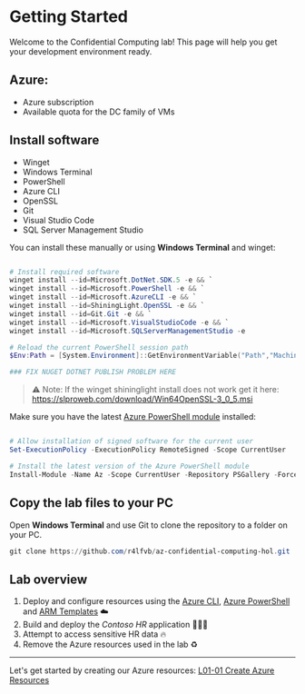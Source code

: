 ﻿# Getting Started

Welcome to the Confidential Computing lab! This page will help you get your development environment ready.

## Azure:

- Azure subscription
- Available quota for the DC family of VMs

## Install software

- Winget
- Windows Terminal
- PowerShell
- Azure CLI
- OpenSSL
- Git
- Visual Studio Code
- SQL Server Management Studio

You can install these manually or using **Windows Terminal** and winget:

```powershell

# Install required software
winget install --id=Microsoft.DotNet.SDK.5 -e && `
winget install --id=Microsoft.PowerShell -e && `
winget install --id=Microsoft.AzureCLI -e && `
winget install --id=ShiningLight.OpenSSL -e && `
winget install --id=Git.Git -e && `
winget install --id=Microsoft.VisualStudioCode -e && `
winget install --id=Microsoft.SQLServerManagementStudio -e

# Reload the current PowerShell session path
$Env:Path = [System.Environment]::GetEnvironmentVariable("Path","Machine")

### FIX NUGET DOTNET PUBLISH PROBLEM HERE

```
> ⚠️ Note: If the winget shininglight install does not work get it here: https://slproweb.com/download/Win64OpenSSL-3_0_5.msi

Make sure you have the latest [Azure PowerShell module](https://docs.microsoft.com/en-us/powershell/azure/new-azureps-module-az?view=azps-8.1.0) installed:

```powershell

# Allow installation of signed software for the current user
Set-ExecutionPolicy -ExecutionPolicy RemoteSigned -Scope CurrentUser

# Install the latest version of the Azure PowerShell module
Install-Module -Name Az -Scope CurrentUser -Repository PSGallery -Force -AllowClobber

```

## Copy the lab files to your PC

Open **Windows Terminal** and use Git to clone the repository to a folder on your PC.

```powershell
git clone https://github.com/r4lfvb/az-confidential-computing-hol.git
```

## Lab overview

1. Deploy and configure resources using the [Azure CLI](https://docs.microsoft.com/en-us/cli/azure/), [Azure PowerShell](https://docs.microsoft.com/en-us/powershell/azure/new-azureps-module-az?view=azps-8.1.0) and [ARM Templates](https://docs.microsoft.com/en-us/azure/azure-resource-manager/templates/) ☁️
2. Build and deploy the _Contoso HR_ application 👩🏽‍💻
3. Attempt to access sensitive HR data 🔥
3. Remove the Azure resources used in the lab ♻️

---

Let's get started by creating our Azure resources: [L01-01 Create Azure Resources](./Lab%201%20-%20Azure%20Resources/L01-01-CreateAzureResources.md)